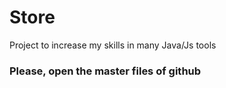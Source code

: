 # Store

Project to increase my skills in many Java/Js tools

### Please, open the master files of github 
